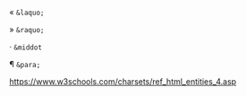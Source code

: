 &laquo;  `&laquo;`

&raquo;  `&raquo;`

&middot; `&middot`

&para; `&para;`

https://www.w3schools.com/charsets/ref_html_entities_4.asp